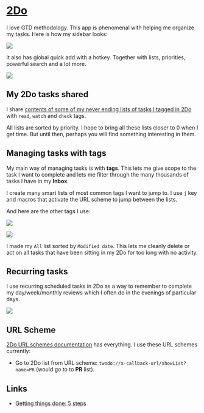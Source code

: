 # [2Do](https://www.2doapp.com/)

I love GTD methodology. This app is phenomenal with helping me organize my tasks. Here is how my sidebar looks:

![](https://i.imgur.com/0mfAKLK.png)

It also has global quick add with a hotkey. Together with lists, priorities, powerful search and a lot more.

![](https://i.imgur.com/QuBsexM.png)

## My 2Do tasks shared

I share [contents of some of my never ending lists of tasks I tagged in 2Do](https://gist.github.com/nikitavoloboev/c8b71bfb06634877bbcf94ef2fc0c95f) with `read`, `watch` and `check` tags.

All lists are sorted by priority. I hope to bring all these lists closer to 0 when I get time. But until then, perhaps you will find something interesting in them.

## Managing tasks with tags

My main way of managing tasks is with **tags**. This lets me give scope to the task I want to complete and lets me filter through the many thousands of tasks I have in my **Inbox**.

I create many smart lists of most common tags I want to jump to. I use `j` key and macros that activate the URL scheme to jump between the lists.

And here are the other tags I use:

![](https://i.imgur.com/dVeqOsG.png)

![](https://i.imgur.com/QxLX9Ye.png)

I made my `All` list sorted by `Modified date`. This lets me cleanly delete or act on all tasks that have been sitting in my 2Do for too long with no activity.

## Recurring tasks

I use recurring scheduled tasks in 2Do as a way to remember to complete my day/week/monthly reviews which I often do in the evenings of particular days.

![](https://i.imgur.com/mRjUnjm.png)

## URL Scheme

[2Do URL schemes documentation](https://www.2doapp.com/kb/article/url-schemes.html) has everything. I use these URL schemes currently:

- Go to 2Do list from URL scheme: `twodo://x-callback-url/showList?name=PR` (would go to to **PR** list).

## Links

- [Getting things done: 5 steps](http://gettingthingsdone.com/fivesteps/)

